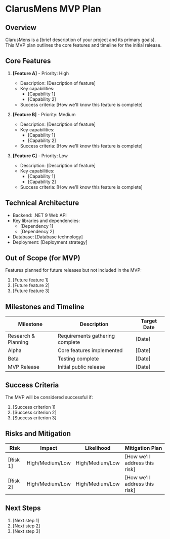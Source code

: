 # ClarusMens MVP Plan

## Overview

ClarusMens is a [brief description of your project and its primary goals]. This MVP plan outlines the core features and timeline for the initial release.

## Core Features

1. **[Feature A]** - Priority: High
   - Description: [Description of feature]
   - Key capabilities:
     - [Capability 1]
     - [Capability 2]
   - Success criteria: [How we'll know this feature is complete]

2. **[Feature B]** - Priority: Medium
   - Description: [Description of feature]
   - Key capabilities:
     - [Capability 1]
     - [Capability 2]
   - Success criteria: [How we'll know this feature is complete]

3. **[Feature C]** - Priority: Low
   - Description: [Description of feature]
   - Key capabilities:
     - [Capability 1]
     - [Capability 2]
   - Success criteria: [How we'll know this feature is complete]

## Technical Architecture

- Backend: .NET 9 Web API
- Key libraries and dependencies:
  - [Dependency 1]
  - [Dependency 2]
- Database: [Database technology]
- Deployment: [Deployment strategy]

## Out of Scope (for MVP)

Features planned for future releases but not included in the MVP:

1. [Future feature 1]
2. [Future feature 2]
3. [Future feature 3]

## Milestones and Timeline

| Milestone           | Description                     | Target Date |
| ------------------- | ------------------------------- | ----------- |
| Research & Planning | Requirements gathering complete | [Date]      |
| Alpha               | Core features implemented       | [Date]      |
| Beta                | Testing complete                | [Date]      |
| MVP Release         | Initial public release          | [Date]      |

## Success Criteria

The MVP will be considered successful if:

1. [Success criterion 1]
2. [Success criterion 2]
3. [Success criterion 3]

## Risks and Mitigation

| Risk     | Impact          | Likelihood      | Mitigation Plan               |
| -------- | --------------- | --------------- | ----------------------------- |
| [Risk 1] | High/Medium/Low | High/Medium/Low | [How we'll address this risk] |
| [Risk 2] | High/Medium/Low | High/Medium/Low | [How we'll address this risk] |

## Next Steps

1. [Next step 1]
2. [Next step 2]
3. [Next step 3]
